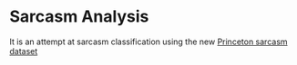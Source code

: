 # Sarcasm Analysis
It is an attempt at sarcasm classification using the new [Princeton sarcasm dataset](http://nlp.cs.princeton.edu/SARC/2.0/)
